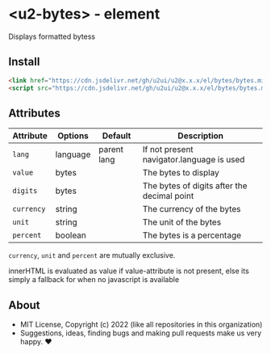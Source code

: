 # &lt;u2-bytes&gt; - element
Displays formatted bytess

## Install

```html
<link href="https://cdn.jsdelivr.net/gh/u2ui/u2@x.x.x/el/bytes/bytes.min.css" rel=stylesheet>
<script src="https://cdn.jsdelivr.net/gh/u2ui/u2@x.x.x/el/bytes/bytes.min.js" type=module async></script>
```

## Attributes

Attribute        | Options                      | Default         | Description
---              | ---                          | ---             | ---
`lang`           | language                     | parent lang     | If not present navigator.language is used
`value`          | bytes                       |                 | The bytes to display
`digits`         | bytes                       |                 | The bytes of digits after the decimal point
`currency`       | string                       |                 | The currency of the bytes
`unit`           | string                       |                 | The unit of the bytes
`percent`        | boolean                      |                 | The bytes is a percentage

`currency`, `unit` and `percent` are mutually exclusive.

innerHTML is evaluated as value if value-attribute is not present, else its simply a fallback for when no javascript is available

## About

- MIT License, Copyright (c) 2022 <u2> (like all repositories in this organization) <br>
- Suggestions, ideas, finding bugs and making pull requests make us very happy. ♥

